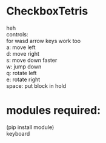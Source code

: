 # CheckboxTetris  
heh  
controls:  
for wasd arrow keys work too  
a: move left  
d: move right  
s: move down faster  
w: jump down  
q: rotate left  
e: rotate right  
space: put block in hold  
# modules required:  
(pip install module)  
keyboard
